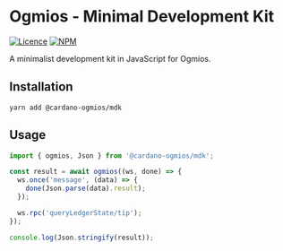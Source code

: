 # Ogmios - Minimal Development Kit

[![Licence](https://img.shields.io/github/license/CardanoSolutions/ogmios-mdk?style=for-the-badge)](https://github.com/CardanoSolutions/ogmios-mdk/blob/main/LICENSE)
[![NPM](https://img.shields.io/npm/v/%40cardano-ogmios%2Fmdk?style=for-the-badge)](https://www.npmjs.com/package/@cardano-ogmios/mdk)

A minimalist development kit in JavaScript for Ogmios.

## Installation

```
yarn add @cardano-ogmios/mdk
```

## Usage

```js
import { ogmios, Json } from '@cardano-ogmios/mdk';

const result = await ogmios((ws, done) => {
  ws.once('message', (data) => {
    done(Json.parse(data).result);
  });

  ws.rpc('queryLedgerState/tip');
});

console.log(Json.stringify(result));
```
